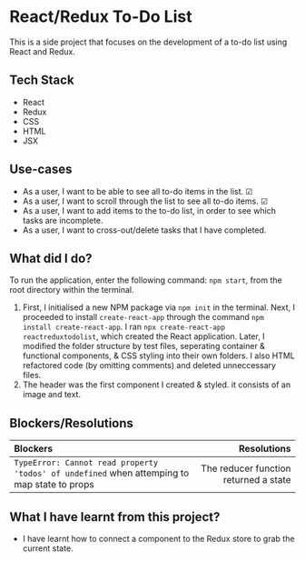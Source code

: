 # React/Redux To-Do List
This is a side project that focuses on the development of a to-do list using React and Redux.

## Tech Stack
- React
- Redux
- CSS
- HTML
- JSX

## Use-cases
- As a user, I want to be able to see all to-do items in the list. &#x2611;
- As a user, I want to scroll through the list to see all to-do items. &#x2611;
- As a user, I want to add items to the to-do list, in order to see which tasks are incomplete. 
- As a user, I want to cross-out/delete tasks that I have completed.

## What did I do?
To run the application, enter the following command: `npm start`, from the root directory within the terminal. 

1. First, I initialised a new NPM package via `npm init` in the terminal. Next, I proceeded to install `create-react-app` through the command `npm install create-react-app`. I ran `npx create-react-app reactreduxtodolist`, which created the React application. Later, I modified the folder structure by test files, seperating container & functional components, & CSS styling into their own folders. I also HTML refactored code (by omitting comments) and deleted unneccessary files. 
2. The header was the first component I created & styled. it consists of an image and text. 

## Blockers/Resolutions

| Blockers      | Resolutions   | 
| :-------------|--------------:| 
| `TypeError: Cannot read property 'todos' of undefined` when attemping to map state to props | The reducer function returned a state | 

## What I have learnt from this project?
- I have learnt how to connect a component to the Redux store to grab the current state.